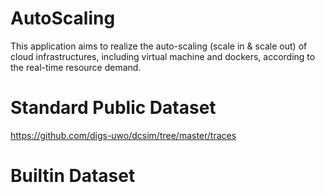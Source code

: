 # AutoScaling
This application aims to realize the auto-scaling (scale in & scale out) of cloud infrastructures, including virtual machine and dockers, according to the real-time resource demand.


# Standard Public Dataset

https://github.com/digs-uwo/dcsim/tree/master/traces


# Builtin Dataset
